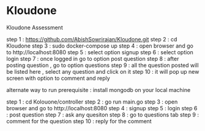# Kloudone
Kloudone Assessment

step 1 : https://github.com/AbishSowrirajan/Kloudone.git
step 2 : cd Kloudone 
step 3 : sudo docker-compose up 
step 4 : open browser and go to http://localhost:8080
step 5 : select option signup 
step 6 : select option login 
step 7 : once logged in go to option post question 
step 8 : after posting question , go to option questions
step 9 : all the question posted will be listed here , select any question and click on it 
step 10 : it will pop up new screen with option to comment and reply 

 
 
 alternate way to run 
 prerequisite : install mongodb on your local machine 
 
step 1 : cd Kolouone/controller 
step 2 : go run main.go 
step 3 : open browser and go to http://localhost:8080
step 4 : signup 
step 5 : login
step 6 : post question 
step 7 : ask any quesiton 
step 8 : go to questions tab 
step 9 : comment for the question 
step 10 : reply for the comment 



 

